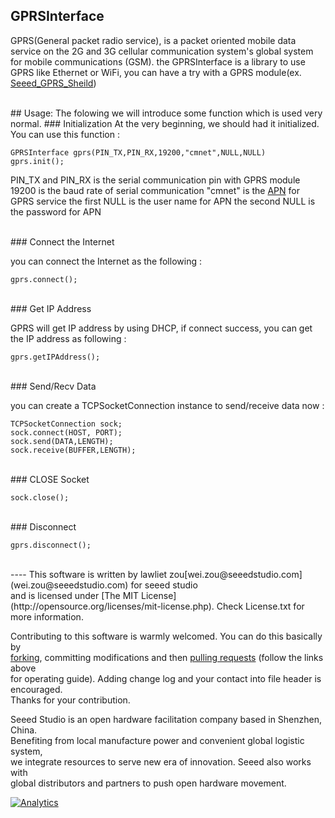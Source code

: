 GPRSInterface
-------------------------------------------------------------
GPRS(General packet radio service), is a packet oriented mobile data service on the 2G and 3G cellular communication system's global system for mobile communications (GSM). the GPRSInterface is a library to use GPRS like Ethernet or WiFi, you can have a try with a GPRS module(ex. [Seeed_GPRS_Sheild](http://www.seeedstudio.com/wiki/GPRS_Shield_V2.0))

<br>
## Usage:
The folowing we will introduce some function which is used very normal. 
### Initialization
At the very beginning, we should had it initialized. You can use this function :
 
    GPRSInterface gprs(PIN_TX,PIN_RX,19200,"cmnet",NULL,NULL)
    gprs.init();

PIN_TX and PIN_RX is the serial communication pin with GPRS module
19200 is the baud rate of serial communication
"cmnet" is the [APN](http://en.wikipedia.org/wiki/Access_Point_Name) for GPRS service
the first NULL is the user name for APN
the second NULL is the password for APN 

<br>
### Connect the Internet

you can connect the Internet as the following : 

    gprs.connect();


<br>
### Get IP Address

GPRS will get IP address by using DHCP, if connect success, you can get the IP address as following :

    gprs.getIPAddress();

<br>
### Send/Recv Data

you can create a TCPSocketConnection instance to send/receive data now :

    TCPSocketConnection sock;
    sock.connect(HOST, PORT);
    sock.send(DATA,LENGTH);
    sock.receive(BUFFER,LENGTH);

<br>
### CLOSE Socket

    sock.close();

<br>
### Disconnect

    gprs.disconnect();

<br>
----
This software is written by lawliet zou[wei.zou@seeedstudio.com](wei.zou@seeedstudio.com) for seeed studio<br>
and is licensed under [The MIT License](http://opensource.org/licenses/mit-license.php). Check License.txt for more information.<br>

Contributing to this software is warmly welcomed. You can do this basically by<br>
[forking](https://help.github.com/articles/fork-a-repo), committing modifications and then [pulling requests](https://help.github.com/articles/using-pull-requests) (follow the links above<br>
for operating guide). Adding change log and your contact into file header is encouraged.<br>
Thanks for your contribution.

Seeed Studio is an open hardware facilitation company based in Shenzhen, China. <br>
Benefiting from local manufacture power and convenient global logistic system, <br>
we integrate resources to serve new era of innovation. Seeed also works with <br>
global distributors and partners to push open hardware movement.<br>



[![Analytics](https://ga-beacon.appspot.com/UA-46589105-3/GPRSInterface)](https://github.com/igrigorik/ga-beacon)






